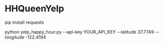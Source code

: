 # HHQueenYelp

pip install requests

python yelp_happy_hour.py --api-key YOUR_API_KEY --latitude 37.7749 --longitude -122.4194
